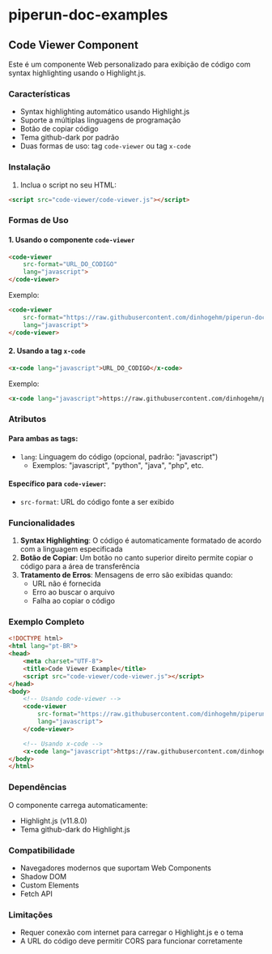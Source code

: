 # piperun-doc-examples

## Code Viewer Component

Este é um componente Web personalizado para exibição de código com syntax highlighting usando o Highlight.js.

### Características

- Syntax highlighting automático usando Highlight.js
- Suporte a múltiplas linguagens de programação
- Botão de copiar código
- Tema github-dark por padrão
- Duas formas de uso: tag `code-viewer` ou tag `x-code`

### Instalação

1. Inclua o script no seu HTML:
```html
<script src="code-viewer/code-viewer.js"></script>
```

### Formas de Uso

#### 1. Usando o componente `code-viewer`

```html
<code-viewer 
    src-format="URL_DO_CODIGO" 
    lang="javascript">
</code-viewer>
```

Exemplo:
```html
<code-viewer 
    src-format="https://raw.githubusercontent.com/dinhogehm/piperun-doc-examples/refs/heads/main/172-bloco-4-wordpress-wpcf7Elm.js" 
    lang="javascript">
</code-viewer>
```

#### 2. Usando a tag `x-code`

```html
<x-code lang="javascript">URL_DO_CODIGO</x-code>
```

Exemplo:
```html
<x-code lang="javascript">https://raw.githubusercontent.com/dinhogehm/piperun-doc-examples/refs/heads/main/172-bloco-4-wordpress-wpcf7Elm.js</x-code>
```

### Atributos

#### Para ambas as tags:
- `lang`: Linguagem do código (opcional, padrão: "javascript")
  - Exemplos: "javascript", "python", "java", "php", etc.

#### Específico para `code-viewer`:
- `src-format`: URL do código fonte a ser exibido

### Funcionalidades

1. **Syntax Highlighting**: O código é automaticamente formatado de acordo com a linguagem especificada
2. **Botão de Copiar**: Um botão no canto superior direito permite copiar o código para a área de transferência
3. **Tratamento de Erros**: Mensagens de erro são exibidas quando:
   - URL não é fornecida
   - Erro ao buscar o arquivo
   - Falha ao copiar o código

### Exemplo Completo

```html
<!DOCTYPE html>
<html lang="pt-BR">
<head>
    <meta charset="UTF-8">
    <title>Code Viewer Example</title>
    <script src="code-viewer/code-viewer.js"></script>
</head>
<body>
    <!-- Usando code-viewer -->
    <code-viewer 
        src-format="https://raw.githubusercontent.com/dinhogehm/piperun-doc-examples/refs/heads/main/172-bloco-4-wordpress-wpcf7Elm.js" 
        lang="javascript">
    </code-viewer>

    <!-- Usando x-code -->
    <x-code lang="javascript">https://raw.githubusercontent.com/dinhogehm/piperun-doc-examples/refs/heads/main/172-bloco-4-wordpress-wpcf7Elm.js</x-code>
</body>
</html>
```

### Dependências

O componente carrega automaticamente:
- Highlight.js (v11.8.0)
- Tema github-dark do Highlight.js

### Compatibilidade

- Navegadores modernos que suportam Web Components
- Shadow DOM
- Custom Elements
- Fetch API

### Limitações

- Requer conexão com internet para carregar o Highlight.js e o tema
- A URL do código deve permitir CORS para funcionar corretamente
